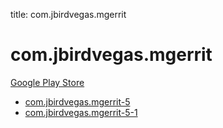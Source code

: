 title: com.jbirdvegas.mgerrit
# com.jbirdvegas.mgerrit


[Google Play Store](https://play.google.com/store/apps/details?id=com.jbirdvegas.mgerrit)


* [com.jbirdvegas.mgerrit-5](./com.jbirdvegas.mgerrit-5/)
* [com.jbirdvegas.mgerrit-5-1](./com.jbirdvegas.mgerrit-5-1/)